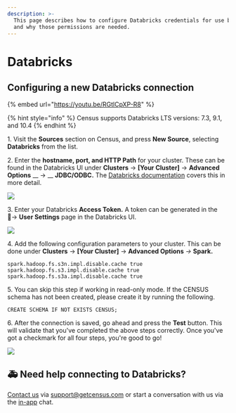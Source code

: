 ```yaml
---
description: >-
  This page describes how to configure Databricks credentials for use by Census
  and why those permissions are needed.
---
```


# Databricks

## Configuring a new Databricks connection

{% embed url="https://youtu.be/RGtlCpXP-R8" %}

{% hint style="info" %}
Census supports Databricks LTS versions: 7.3, 9.1, and 10.4
{% endhint %}

1\. Visit the **Sources** section on Census, and press **New Source**, selecting **Databricks** from the list.

2\. Enter the **hostname, port, and HTTP Path** for your cluster. These can be found in the Databricks UI under **Clusters** → **\[Your Cluster]** → **Advanced Options** \_\_ → \_\_ **JDBC/ODBC.** The [Databricks documentation](https://docs.databricks.com/integrations/bi/jdbc-odbc-bi.html#workspace-cluster) covers this in more detail.

![](../.gitbook/assets/screely-1619627622845.png)

3\. Enter your Databricks **Access Token.** A token can be generated in the\
👤→ **User Settings** page in the Databricks UI.

![](../.gitbook/assets/screely-1619628186696.png)

4\. Add the following configuration parameters to your cluster. This can be done under **Clusters** → **\[Your Cluster]** → **Advanced Options** _→_ **Spark.**

```
spark.hadoop.fs.s3n.impl.disable.cache true
spark.hadoop.fs.s3.impl.disable.cache true
spark.hadoop.fs.s3a.impl.disable.cache true
```

5\. You can skip this step if working in read-only mode. If the CENSUS schema has not been created, please create it by running the following.

```
CREATE SCHEMA IF NOT EXISTS CENSUS;
```

6\. After the connection is saved, go ahead and press the **Test** button. This will validate that you've completed the above steps correctly. Once you've got a checkmark for all four steps, you're good to go!

![](../.gitbook/assets/screely-1619628263455.png)

## 🚑 Need help connecting to Databricks?

[Contact us](mailto:support@getcensus.com) via support@getcensus.com or start a conversation with us via the [in-app](https://app.getcensus.com) chat.

